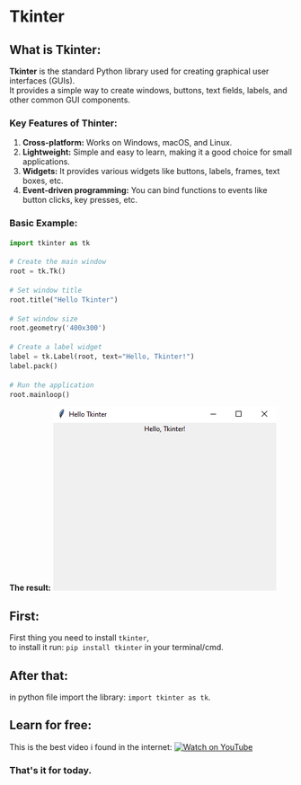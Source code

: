 # Tkinter

## What is Tkinter:
**Tkinter** is the standard Python library used for creating graphical user interfaces (GUIs).  
It provides a simple way to create windows, buttons, text fields, labels, and other common GUI components.  

### Key Features of Thinter:
1. **Cross-platform:** Works on Windows, macOS, and Linux.
2. **Lightweight:** Simple and easy to learn, making it a good choice for small applications.
3. **Widgets:** It provides various widgets like buttons, labels, frames, text boxes, etc.
4. **Event-driven programming:** You can bind functions to events like button clicks, key presses, etc.

### Basic Example:
```python
import tkinter as tk

# Create the main window
root = tk.Tk()

# Set window title
root.title("Hello Tkinter")

# Set window size
root.geometry('400x300')

# Create a label widget
label = tk.Label(root, text="Hello, Tkinter!")
label.pack()

# Run the application
root.mainloop()
```
**The result:**
<img src="Screenshot.png">

## First:
First thing you need to install ``tkinter``,  
to install it run: ``pip install tkinter`` in your terminal/cmd.

## After that:
in python file import the library: ``import tkinter as tk``.

## Learn for free:
This is the best video i found in the internet: [![Watch on YouTube](https://img.shields.io/badge/Watch_on-YouTube-red.svg)](https://youtu.be/mop6g-c5HEY?si=cfx5QiAHJuCtQWUE)

### That's it for today.
